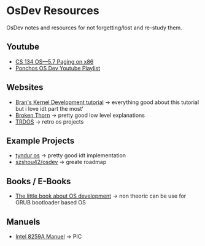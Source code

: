 # OsDev Resources
OsDev notes and resources for not forgetting/lost and re-study them.

## Youtube
* [CS 134 OS—5.7 Paging on x86](https://www.youtube.com/watch?v=dn55T2q63RU&ab_channel=NeilRhodes)
* [Ponchos OS Dev Youtube Playlist](https://www.youtube.com/playlist?list=PLxN4E629pPnJxCQCLy7E0SQY_zuumOVyZ)

## Websites
* [Bran's Kernel Development tutorial](http://www.osdever.net/bkerndev/Docs/idt.htm) -> everything good about this tutorial but i love idt part the most'
* [Broken Thorn](http://www.brokenthorn.com/Resources/OSDev17.html) -> pretty good low level explanations
* [TRDOS](https://www.singlix.com/) -> retro os projects
## Example Projects
* [tyndur os](https://git.tyndur.org/lowlevel/tyndur/) -> pretty good idt implementation
* [szshou42/osdev](https://github.com/szhou42/osdev) -> greate roadmap

## Books / E-Books
* [The little book about OS development](https://littleosbook.github.io/) -> non theoric can be use for GRUB bootloader based OS

## Manuels
* [Intel 8259A Manuel](https://pdos.csail.mit.edu/6.828/2008/readings/hardware/8259A.pdf) -> PIC
